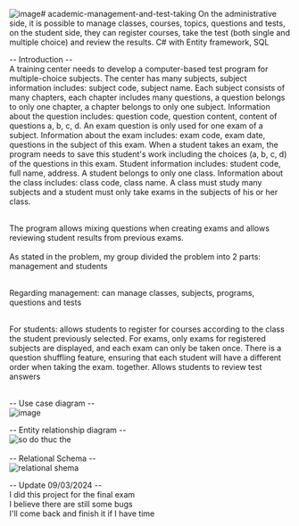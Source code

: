 ![image](https://github.com/minhswe/academic-management-and-test-taking/assets/137794342/34cff325-1ca0-4c07-8f6b-7a42ac771ff6)# academic-management-and-test-taking
On the administrative side, it is possible to manage classes, courses, topics, questions and tests, on the student side, they can register courses, take the test (both single and multiple choice) and review the results. C# with Entity framework, SQL 

-- Introduction -- <br/>
A training center needs to develop a computer-based test program for multiple-choice subjects. The center has many subjects, subject information includes: subject code, subject name. Each subject consists of many chapters, each chapter includes many questions, a question belongs to only one chapter, a chapter belongs to only one subject. Information about the question includes: question code, question content, content of questions a, b, c, d. An exam question is only used for one exam of a subject. Information about the exam includes: exam code, exam date, questions in the subject of this exam. When a student takes an exam, the program needs to save this student's work including the choices (a, b, c, d) of the questions in this exam. Student information includes: student code, full name, address. A student belongs to only one class. Information about the class includes: class code, class name. A class must study many subjects and a student must only take exams in the subjects of his or her class.<br/><br/>

The program allows mixing questions when creating exams and allows reviewing student results from previous exams. <br/><br/>
As stated in the problem, my group divided the problem into 2 parts: management and students <br/><br/>

Regarding management: can manage classes, subjects, programs, questions and tests <br/><br/>

For students: allows students to register for courses according to the class the student previously selected. For exams, only exams for registered subjects are displayed, and each exam can only be taken once. There is a question shuffling feature, ensuring that each student will have a different order when taking the exam. together. Allows students to review test answers
<br/><br/>

-- Use case diagram -- <br/>
![image](https://github.com/minhswe/academic-management-and-test-taking/assets/137794342/1b23b8b8-178e-4851-b2a7-688d8da85957)

-- Entity relationship diagram --<br/>
![so do thuc the](https://github.com/minhswe/academic-management-and-test-taking/assets/137794342/99f33d88-2f99-4d13-b202-594bb742b3f3)
<br/><br/>
-- Relational Schema -- <br/>
![relational shema](https://github.com/minhswe/academic-management-and-test-taking/assets/137794342/4598b729-02d9-46d3-96d1-425aa206df5d)

-- Update 09/03/2024 -- <br/>
I did this project for the final exam <br/>
I believe there are still some bugs <br/>
I'll come back and finish it if I have time <br/>
